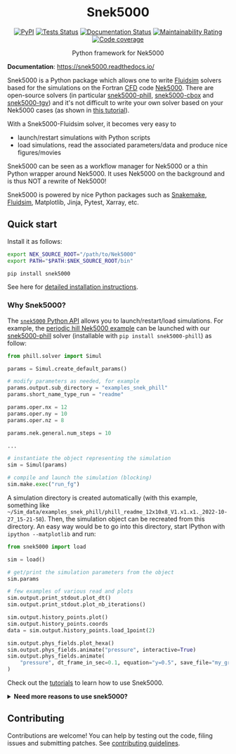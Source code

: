 <div align="center">

# Snek5000

[![PyPI](https://img.shields.io/pypi/v/snek5000)](https://pypi.org/project/snek5000/)
[![Tests Status](https://github.com/snek5000/snek5000/workflows/Tests/badge.svg)](https://github.com/snek5000/snek5000/actions?workflow=Tests)
[![Documentation Status](https://readthedocs.org/projects/snek5000/badge/?version=latest)](https://snek5000.readthedocs.io/en/latest/?badge=latest)
[![Maintainability Rating](https://sonarcloud.io/api/project_badges/measure?project=snek5000_snek5000&metric=sqale_rating)](https://sonarcloud.io/dashboard?id=snek5000_snek5000)
[![Code coverage](https://codecov.io/gh/snek5000/snek5000/branch/main/graph/badge.svg?token=WzGnN0dfbw)](https://codecov.io/gh/snek5000/snek5000)

<!-- badges -->

Python framework for Nek5000

</div>

**Documentation**: <https://snek5000.readthedocs.io/>

Snek5000 is a Python package which allows one to write [Fluidsim] solvers based
for the simulations on the Fortran [CFD] code [Nek5000]. There are open-source
solvers (in particular [snek5000-phill], [snek5000-cbox] and [snek5000-tgv])
and it's not difficult to write your own solver based on your Nek5000 cases (as
shown in [this
tutorial](https://snek5000.readthedocs.io/en/latest/packaging.html)).

With a Snek5000-Fluidsim solver, it becomes very easy to

- launch/restart simulations with Python scripts
- load simulations, read the associated parameters/data and produce nice
  figures/movies

Snek5000 can be seen as a workflow manager for Nek5000 or a thin Python wrapper
around Nek5000. It uses Nek5000 on the background and is thus NOT a rewrite of
Nek5000!

Snek5000 is powered by nice Python packages such as [Snakemake], [Fluidsim],
Matplotlib, Jinja, Pytest, Xarray, etc.

[CFD]: https://en.wikipedia.org/wiki/Computational_fluid_dynamics
[Nek5000]: https://nek5000.mcs.anl.gov/
[Fluidsim]: https://fluidsim.readthedocs.io
[Snakemake]: https://snakemake.readthedocs.io
[snek5000-phill]: https://github.com/snek5000/snek5000-phill
[snek5000-cbox]: https://github.com/snek5000/snek5000-cbox
[snek5000-tgv]: https://github.com/snek5000/snek5000/tree/main/docs/examples/snek5000-tgv

## Quick start

Install it as follows:

```sh
export NEK_SOURCE_ROOT="/path/to/Nek5000"
export PATH="$PATH:$NEK_SOURCE_ROOT/bin"

pip install snek5000
```

See here for [detailed installation instructions](https://snek5000.readthedocs.io/en/latest/install.html).

### Why Snek5000?

The [`snek5000` Python
API](https://snek5000.readthedocs.io/en/latest/_generated/snek5000.html) allows
you to launch/restart/load simulations. For example, the [periodic hill Nek5000
example](https://nek5000.github.io/NekDoc/tutorials/perhill.html) can be
launched with our [snek5000-phill] solver (installable with `pip install
snek5000-phill`) as follow:

```python
from phill.solver import Simul

params = Simul.create_default_params()

# modify parameters as needed, for example
params.output.sub_directory = "examples_snek_phill"
params.short_name_type_run = "readme"

params.oper.nx = 12
params.oper.ny = 10
params.oper.nz = 8

params.nek.general.num_steps = 10

...

# instantiate the object representing the simulation
sim = Simul(params)

# compile and launch the simulation (blocking)
sim.make.exec("run_fg")
```

A simulation directory is created automatically (with this example, something
like
`~/Sim_data/examples_snek_phill/phill_readme_12x10x8_V1.x1.x1._2022-10-27_15-21-58`).
Then, the simulation object can be recreated from this directory. An easy way
would be to go into this directory, start IPython with `ipython --matplotlib`
and run:

```python
from snek5000 import load

sim = load()

# get/print the simulation parameters from the object
sim.params

# few examples of various read and plots
sim.output.print_stdout.plot_dt()
sim.output.print_stdout.plot_nb_iterations()

sim.output.history_points.plot()
sim.output.history_points.coords
data = sim.output.history_points.load_1point(2)

sim.output.phys_fields.plot_hexa()
sim.output.phys_fields.animate("pressure", interactive=True)
sim.output.phys_fields.animate(
    "pressure", dt_frame_in_sec=0.1, equation="y=0.5", save_file="my_great_movie.gif"
)
```

Check out the
[tutorials](https://snek5000.readthedocs.io/en/latest/tutorials.html) to learn
how to use Snek5000.

<details>
<summary>
<b>
Need more reasons to use snek5000?
</b>
</summary>

#### Advantages

##### Parameters, get started without studying the whole documentation

- Saves you from the trouble in setting up multiple source files (`.box`, `.par`, `SIZE`)
- Uses sensible names and defaults for the parameters
- Avoids typos and human errors thanks to a nice [parameter container object]
- Records metadata related to the simulation into human and machine readable files (`params_simul.xml`, `config_simul.yml`)
- Checks for consistency of parameters
- Automatically sets some parameters as Python properties

[parameter container object]: https://fluiddyn.readthedocs.io/en/latest/generated/fluiddyn.util.paramcontainer.html

##### Workflow

- Out of source build (per run), which can be inspected or executed using the
  conventional `makenek` for debugging
- Reproducible workflows, not susceptible to changes in environment variables by default
- Scriptable simulation execution allowing parametric studies
- Easy to load simulation for performing offline post-processing and restarting the simulation
- Better than Bash scripting like:

  ```sh
  # Build case
  cd src/phill/
  CASE="phill"
  echo "$CASE.box" | genbox
  mv -f box.re2 phill.re2
  echo "$CASE\n0.01" | genmap
  FFLAGS="-mcmodel=medium -march=native" CFLAGS="-mcmodel=medium -march=native" makenek
  cd -

  # Run case
  cd src/phill/
  nekmpi $CASE <nb_procs> # foreground
  nekbmpi $CASE <nb_procs> # background
  cd -

  # Clean
  makenek clean
  ```

- Use of [Snakemake](https://snakemake.readthedocs.io/en/stable/) which is
  similar to GNU Make, but allows one to blend Bash and Python scripting and uses
  simple YAML files for managing custom configurations of compilers and flags for
  different computers.

##### Coding

- User friendly, modular, object oriented API
- Reuse of code (inheritance)
- Tested with a good code coverage (>90%)

#### Disadvantages

- Yet another layer... with the possible associated bugs :-)
- Requires some basic knowledge of Python to use (*not really a big issue, to
  be honest*).
- Deep modification of solvers requires learning how
  [Snakemake](https://snakemake.readthedocs.io/en/stable/) functions and [how
  to write Jinja
  templates](https://jinja.palletsprojects.com/en/2.11.x/templates/) (which are
  not so hard, btw)

</details>

## Contributing

Contributions are welcome! You can help by testing out the code, filing issues
and submitting patches. See [contributing guidelines](CONTRIBUTING.md).
